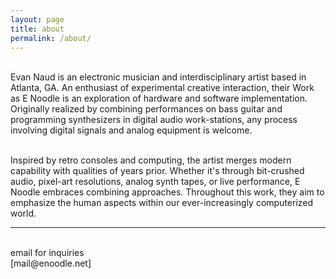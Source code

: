 ```yaml
---
layout: page
title: about
permalink: /about/
---
```

<br/>
Evan Naud is an electronic musician and interdisciplinary artist based in Atlanta, GA. An enthusiast of experimental creative interaction, their Work as E Noodle is an exploration of hardware and software implementation. Originally realized by combining performances on bass guitar and programming synthesizers in digital audio work-stations, any process involving digital signals and analog equipment is welcome.
<div class="img_row">
	<img class="col one" src="{{ site.baseurl }}/img/about/about_bass-bw.png" alt="" title="E-electric-bass"/>
	<img class="col one" src="{{ site.baseurl }}/img/about/E_max.jpg" alt="" title="E-max-res"/>
	<img class="col one" src="{{ site.baseurl }}/img/about/en-bio-3.png" alt="" title="E-synth-silhouette"/>

</div>

Inspired by retro consoles and computing, the artist merges modern capability with qualities of years prior. Whether it's through bit-crushed audio, pixel-art resolutions, analog synth tapes, or live performance, E Noodle embraces combining approaches. Throughout this work, they aim to emphasize the human aspects within our ever-increasingly computerized world.​
<br/>
<hr/>
<br/>
<span class="contacticon center">
	<a href="mailto:mail@enoodle.net"><i class="fa fa-envelope-square"></i></a>
</span>
<div class="col three caption">
	email for inquiries
<div class="col three caption">
	[mail@enoodle.net]
</div>

